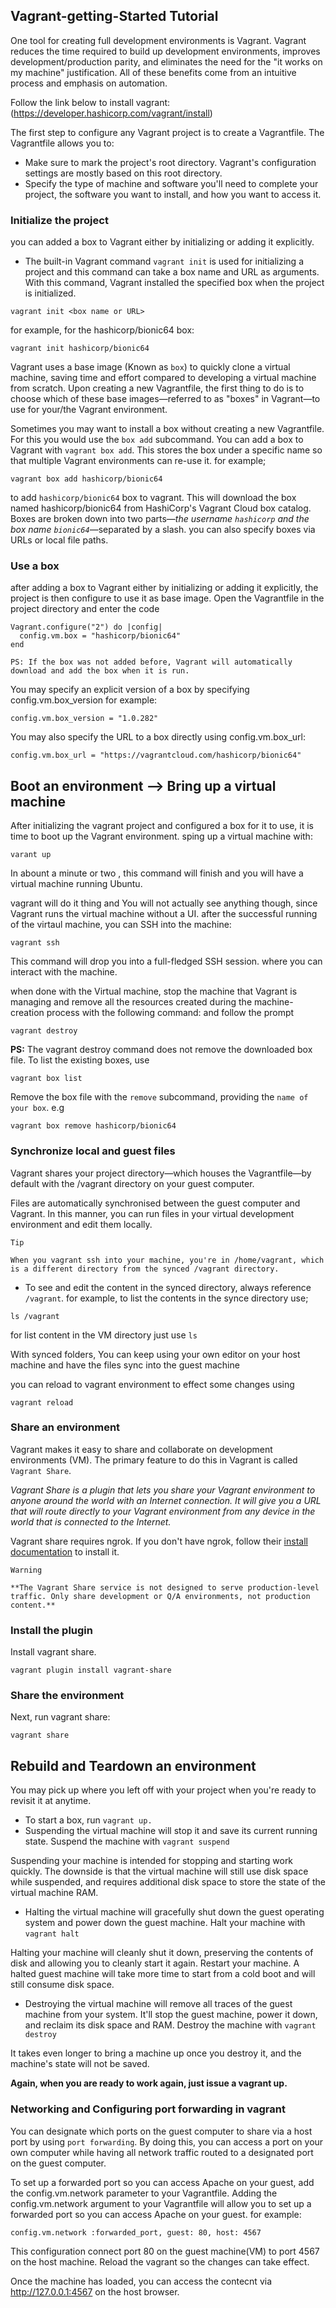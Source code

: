 ## Vagrant-getting-Started Tutorial

One tool for creating full development environments is Vagrant. Vagrant reduces the time required to build up development environments, improves development/production parity, and eliminates the need for the "it works on my machine" justification. All of these benefits come from an intuitive process and emphasis on automation.

Follow the link below to install vagrant:
(https://developer.hashicorp.com/vagrant/install)

The first step to configure any Vagrant project is to create a Vagrantfile. The Vagrantfile allows you to:

* Make sure to mark the project's root directory. Vagrant's configuration settings are mostly based on this root directory.
* Specify the type of machine and software you'll need to complete your project, the software you want to install, and how you want to access it.

### Initialize the project

you can added a box to Vagrant either by initializing or adding it explicitly.
* The built-in Vagrant command `vagrant init` is used for initializing a project and this command can take a box name and URL as arguments. With this command, Vagrant installed the specified box when the project is initialized.

```
vagrant init <box name or URL>
```

for example, for the hashicorp/bionic64 box:

```
vagrant init hashicorp/bionic64
```

Vagrant uses a base image (Known as `box`) to quickly clone a virtual machine, saving time and effort compared to developing a virtual machine from scratch. Upon creating a new Vagrantfile, the first thing to do is to choose which of these base images—referred to as "boxes" in Vagrant—to use for your/the Vagrant environment.

Sometimes you may want to install a box without creating a new Vagrantfile. For this you would use the `box add` subcommand.
You can add a box to Vagrant with `vagrant box add`. This stores the box under a specific name so that multiple Vagrant environments can re-use it. for example;
```
vagrant box add hashicorp/bionic64
```
to add `hashicorp/bionic64` box to vagrant. This will download the box named hashicorp/bionic64 from HashiCorp's Vagrant Cloud box catalog. Boxes are broken down into two parts—*the username `hashicorp` and the box name `bionic64`*—separated by a slash. you can also specify boxes via URLs or local file paths.

### Use a box
after adding a box to Vagrant either by initializing or adding it explicitly, the project is then configure to use it as base image. Open the Vagrantfile in the project directory and enter the code
```
Vagrant.configure("2") do |config|
  config.vm.box = "hashicorp/bionic64"
end
```
`PS: If the box was not added before, Vagrant will automatically download and add the box when it is run.`

You may specify an explicit version of a box by specifying config.vm.box_version for example:
```
config.vm.box_version = "1.0.282"
```
You may also specify the URL to a box directly using config.vm.box_url:
```
config.vm.box_url = "https://vagrantcloud.com/hashicorp/bionic64"
```
## Boot an environment --> Bring up a virtual machine
After  initializing the vagrant project and configured a box for it to use, it is time to boot up the Vagrant environment. sping up a virtual machine with:
```
varant up
```
In abount a minute or two , this command will finish and you will have a virtual machine running Ubuntu.

vagrant will do it thing and You will not actually see anything though, since Vagrant runs the virtual machine without a UI. after the successful running of the virtaul machine, you can SSH into the machine:
```
vagrant ssh
```
This command will drop you into a full-fledged SSH session. where you can interact with the machine.

when done with the Virtual machine, stop the machine that Vagrant is managing and remove all the resources created during the machine-creation process with the following command: and follow the prompt
```
vagrant destroy
```

**PS:** The vagrant destroy command does not remove the downloaded box file. To list the existing boxes, use
```
vagrant box list
```
Remove the box file with the `remove` subcommand, providing the `name of your box`. e.g
```
vagrant box remove hashicorp/bionic64
```

### Synchronize local and guest files
Vagrant shares your project directory—which houses the Vagrantfile—by default with the /vagrant directory on your guest computer.

Files are automatically synchronised between the guest computer and Vagrant. In this manner, you can run files in your virtual development environment and edit them locally.
```
Tip

When you vagrant ssh into your machine, you're in /home/vagrant, which is a different directory from the synced /vagrant directory.
```
* To see and edit the content in the synced directory, always reference `/vagrant`. for example, to list the contents in the synce directory use;
```
ls /vagrant
```
for list content in the VM directory just use `ls`

With synced folders, You can keep using your own editor on your host machine and have the files sync into the guest machine

you can reload to vagrant environment to effect some changes using
```
vagrant reload
```

### Share an environment
Vagrant makes it easy to share and collaborate on development environments (VM). The primary feature to do this in Vagrant is called `Vagrant Share`.

*Vagrant Share is a plugin that lets you share your Vagrant environment to anyone around the world with an Internet connection. It will give you a URL that will route directly to your Vagrant environment from any device in the world that is connected to the Internet.*

Vagrant share requires ngrok. If you don't have ngrok, follow their [install documentation](https://ngrok.com/download) to install it.

```
Warning

**The Vagrant Share service is not designed to serve production-level traffic. Only share development or Q/A environments, not production content.**
```
### Install the plugin
Install vagrant share.
```
vagrant plugin install vagrant-share
```

### Share the environment
Next, run vagrant share:
```
vagrant share
```

## Rebuild and Teardown an environment
You may pick up where you left off with your project when you're ready to revisit it at anytime.
* To start a box, run `vagrant up.`
* Suspending the virtual machine will stop it and save its current running state. Suspend the machine with `vagrant suspend`

Suspending your machine is intended for stopping and starting work quickly. The downside is that the virtual machine will still use disk space while suspended, and requires additional disk space to store the state of the virtual machine RAM.
* Halting the virtual machine will gracefully shut down the guest operating system and power down the guest machine. Halt your machine with `vagrant halt`

Halting your machine will cleanly shut it down, preserving the contents of disk and allowing you to cleanly start it again. Restart your machine.
A halted guest machine will take more time to start from a cold boot and will still consume disk space.
* Destroying the virtual machine will remove all traces of the guest machine from your system. It'll stop the guest machine, power it down, and reclaim its disk space and RAM. Destroy the machine with `vagrant destroy`

It takes even longer to bring a machine up once you destroy it, and the machine's state will not be saved.

**Again, when you are ready to work again, just issue a vagrant up.**

### Networking and Configuring port forwarding in vagrant
You can designate which ports on the guest computer to share via a host port by using `port forwarding`. By doing this, you can access a port on your own computer while having all network traffic routed to a designated port on the guest computer.

To set up a forwarded port so you can access Apache on your guest, add the config.vm.network parameter to your Vagrantfile. 
Adding the config.vm.network argument to your Vagrantfile will allow you to set up a forwarded port so you can access Apache on your guest. for example:
```
config.vm.network :forwarded_port, guest: 80, host: 4567
```
This configuration connect port 80 on the guest machine(VM) to port 4567 on the host machine. 
Reload the vagrant so the changes can take effect.

Once the machine has loaded, you can access the contecnt via http://127.0.0.1:4567 on the host browser. 